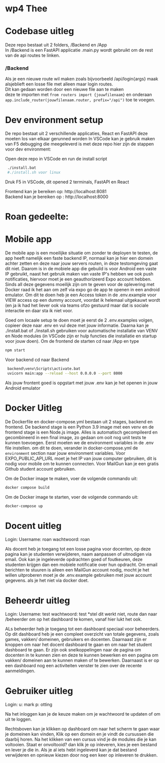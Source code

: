 # wp4 Thee


# Codebase uitleg

Deze repo bestaat uit 2 folders, /Backend en /App<br>
In /Backend is een FastAPI applicatie .main.py wordt gebruikt om de rest van de api routes te linken. 

### /Backend <br>
Als je een nieuwe route wil maken zoals bijvoorbeeld /api/login{args} maak alsjeblieft een losse
file met alleen maar login routes. <br>
Dit kan gedaan worden door een nieuwe file aan te maken<br>
deze te importen met `from routers import {jouwfilenaam}` en onderaan 
`app.include_router(jouwfilenaam.router, prefix="/api")` toe te voegen.



# Dev environment setup

De repo bestaat uit 2 verschillende applicaties, React en FastAPI deze moeten los van elkaar gerunned worden
In VSCode kan je gebruik maken van F5 debugging die meegeleverd is met deze repo hier zijn de stappen voor dev environment:

Open deze repo in VSCode en run de install script
```bash
 ./install.bat
 #./install.sh voor linux
```
Druk F5 in VSCode, dit opened 2 terminals, FastAPI en React 

Frontend kan je bereiken op: http://localhost:8081 <br>
Backend kan je bereiken op : http://localhost:8000









# Roan gedeelte:


# Mobile app

De mobile app is een moeilijke situatie om zonder te deployen te testen, de app heeft namelijk een faste backend IP, normaal kan je hier een domein achter zetten en deze naar jouw servers routen, in deze testomgeving gaat dit niet.
Daarom is in de mobiele app die gebuild is voor Android een vaste IP gebruikt, naast het gebruik maken van vaste IP's hebben we ook push notificaties, hiervoor moet je een geauthorizeerd Expo account hebben. Sinds all deze gegevens moeilijk zijn om te geven voor de oplevering met Docker raad ik het aan om zelf via expo go de app te openen in een android emulator. Om dit te doen heb je een Access token in de .env.example voor VIEW access op een dummy account, voordat ik helemaal uitgekauwt wordt (en ja ik had het liever ook via teams ofzo gestuurd maar dat is sociale interactie en daar sta ik niet voor.

Goed om locaale setup te doen moet je eerst de 2 .env.examples volgen, copieer deze naar .env en vul deze met jouw informatie.
Daarna kan je ./install.bat of ./install.sh gebruiken voor automatische installatie van VENV en Node modules (in VSCode zijn er hulp functies die installatie en startup voor jouw doen).
Om de frontend de starten cd naar /App en type 
``` bash
npm start
```
Voor backend cd naar Backend
```bash
 backend\venv\Scripts\activate.bat
 uvicorn main:app --reload --host 0.0.0.0 --port 8000
```

Als jouw frontent goed is opgstart met jouw .env kan je het openen in jouw Android emulator


# Docker Uitleg

De Dockerfile en docker-compose.yml bestaan uit 2 stages, backend en frontend. De backend stage is een Python 3.9 image met een venv en de frontend stage is een Node.js image.
Alles is automatisch gecompileerd en gecombineerd in een final image, zo gedaan om ooit nog unit tests te kunnen toevoegen.
Eerst moeten we de environment variables in de .env file instellen. om dit te doen, verander in docker-compose.yml de `environment` section naar jouw environment variables.
Voor EXPO_PUBLIC_API_URL moet je het IP van jouw computer gebruiken, dit is nodig voor mobile om te kunnen connecten.
Voor MailGun kan je een gratis Github student account gebruiken.

Om de Docker image te maken, voer de volgende commando uit:
```bash
docker compose build
```

Om de Docker image te starten, voer de volgende commando uit:
```bash
docker-compose up
```


# Docent uitleg
Login:
Username: roan
wachtwoord: roan

Als docent heb je toegang tot een losse pagina voor docenten, op deze pagina kan je studenten verwijderen, naam aanpassen of uitnodigen via email. Ook kan je ingeleverde opdrachten goed of foutkeuren, deze studenten krijgen dan een mobiele notificatie over hun opdracht. Om email berichten te stuuren is alleen een MailGun account nodig, mocht je het willen uitproberen moet je de .env.example gebruiken met jouw account gegevens. als je het niet via docker doet.

# Beheerdr uitleg

Login:
Username: test
wachtwoord: test
*stel dit werkt niet, route dan naar /beheerder om op het dashboard te komen, vanaf hier lukt het ook.

ALs beheerder heb je toegang tot een dashboard speciaal voor beheerders. Op dit dashboard heb je een compleet overzicht van totale gegevens, zoals games, vakken/ domeinen, gebruikers en docenten. Daarnaast zijn er knoppen om naar het docent dashboard te gaan en om naar het student dashboard te gaan. Er zijn ook snelkoppelingen naar de pagina om docenten in te kunnen zien en deze te kunnen bewerken en een pagina om vakken/ domeinen aan te kunnen maken of te bewerken. Daarnaast is er op een dashboard nog een activiteiten venster te zien over de recente aanmeldingen.


# Gebruiker uitleg
Login:
u: mark
p: otting

Na het inloggen kan je de keuze maken om je wachtwoord te updaten of om uit te loggen.

Rechtsboven kan je klikken op dashboard om naar het scherm te gaan waar je domeinen kan vinden, Klik op een domein en je vindt de cursussen die daarbij horen.
Na het klikken van een cursus vind je de modules die je kan voltooien.
Staat er onvoltooid? dan klik je op inleveren, kies je een bestand en lever je die in. Als je al iets hebt ingeleverd kan je dat bestand verwijderen en opnieuw kiezen door nog een keer op inleveren te drukken.

